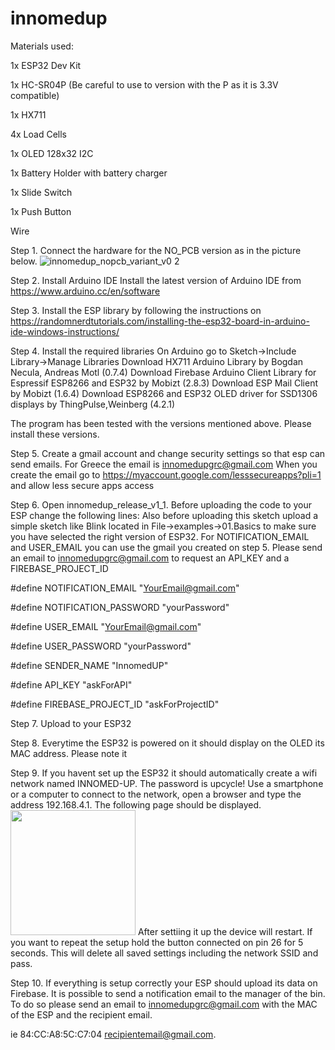 # innomedup

Materials used:
 
 1x ESP32 Dev Kit 
 
 1x HC-SR04P (Be careful to use to version with the P as it is 3.3V compatible) 
 
 1x HX711 
 
 4x Load Cells 
 
 1x OLED 128x32 I2C 
 
 1x Battery Holder with battery charger 
 
 1x Slide Switch  
 
 1x Push Button 
 
 Wire 

Step 1. Connect the hardware for the NO_PCB version as in the picture below. 
![innomedup_nopcb_variant_v0 2](https://user-images.githubusercontent.com/37118897/153802363-54a3113d-c0b0-47d4-bd40-260771c730d4.jpg)

Step 2. Install Arduino IDE
Install the latest version of Arduino IDE from
https://www.arduino.cc/en/software

Step 3. Install the ESP library by following the instructions on 
https://randomnerdtutorials.com/installing-the-esp32-board-in-arduino-ide-windows-instructions/

Step 4. Install the required libraries
On Arduino go to Sketch->Include Library->Manage Libraries 
Download HX711 Arduino Library by Bogdan Necula, Andreas Motl (0.7.4)
Download Firebase Arduino Client Library for Espressif ESP8266 and ESP32 by Mobizt (2.8.3)
Download ESP Mail Client by Mobizt (1.6.4)
Download ESP8266 and ESP32 OLED driver for SSD1306 displays by ThingPulse,Weinberg (4.2.1)

The program has been tested with the versions mentioned above. Please install these versions. 

Step 5. Create a gmail account and change security settings so that esp can send emails.
For Greece the email is innomedupgrc@gmail.com
When you create the email go to https://myaccount.google.com/lesssecureapps?pli=1 and allow less secure apps access 

Step 6. Open innomedup_release_v1_1. Before uploading the code to your ESP change the following lines:
Also before uploading this sketch upload a simple sketch like Blink located in File->examples->01.Basics to make sure you have selected the right version of ESP32. 
For NOTIFICATION_EMAIL and USER_EMAIL you can use the gmail you created on step 5. Please send an email to innomedupgrc@gmail.com to request an API_KEY and a FIREBASE_PROJECT_ID

#define NOTIFICATION_EMAIL "YourEmail@gmail.com"

#define NOTIFICATION_PASSWORD "yourPassword"

#define USER_EMAIL "YourEmail@gmail.com"

#define USER_PASSWORD "yourPassword"

#define SENDER_NAME "InnomedUP"

#define API_KEY  "askForAPI"

#define FIREBASE_PROJECT_ID "askForProjectID"

Step 7. Upload to your ESP32

Step 8. Everytime the ESP32 is powered on it should display on the OLED its MAC address. Please note it

Step 9. If you havent set up the ESP32 it should automatically create a wifi network named INNOMED-UP. The password is upcycle!
Use a smartphone or a computer to connect to the network, open a browser and type the address 192.168.4.1. The following page should be displayed.
<img src="https://user-images.githubusercontent.com/37118897/153802616-93ade98d-1aa2-4c42-b077-749abd6f4c40.jpg" width="200">
After settiing it up the device will restart. If you want to repeat the setup hold the button connected on pin 26 for 5 seconds.
This will delete all saved settings including the network SSID and pass. 

Step 10. If everything is setup correctly your ESP should upload its data on Firebase.
It is possible to send a notification email to the manager of the bin.
To do so please send an email to innomedupgrc@gmail.com with the MAC of the ESP and the recipient email.

ie 84:CC:A8:5C:C7:04 recipientemail@gmail.com.

